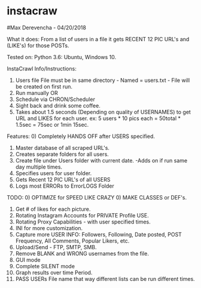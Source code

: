 # instacraw
#Max Derevencha - 04/20/2018

What it does: 
From a list of users in a file it gets RECENT 12 PIC URL's and (LIKE's) for those POSTs. 

Tested on: Python 3.6: Ubuntu, Windows 10.


InstaCrawl Info/Instructions:
1) Users file File must be in same directory - Named = users.txt - File will be created on first run.
2) Run manually OR
3) Schedule via CHRON/Scheduler
4) Sight back and drink some coffee. 
5) Takes about 1.5 seconds (Depending on quality of USERNAMES) to get URL and LIKES for each user. 
            ex: 5 users * 10 pics each = 50total * 1.5sec = 75sec or 1min 15sec. 



Features:
0) Completely HANDS OFF after USERS specified. 
1) Master database of all scraped URL's.
2) Creates separate folders for all users. 
3) Create file under Users folder with current date. -Adds on if run same day multiple times. 
4) Specifies users for user folder. 
5) Gets Recent 12 PIC URL's of all USERS
6) Logs most ERRORs to ErrorLOGS Folder




TODO:
0) OPTIMIZE for SPEED LIKE CRAZY
0) MAKE CLASSES or DEF's. 
1) Get # of likes for each picture. 
2) Rotating Instagram Accounts for PRIVATE Profile USE.
3) Rotating Proxy Capabilities - with user specified times.
4) INI for more customization. 
5) Capture more USER INFO: Followers, Following, Date posted, POST Frequency, All Comments, Popular Likers, etc.
6) Upload/Send - FTP, SMTP, SMB.
7) Remove BLANK and WRONG usernames from the file. 
9) GUI mode 
10) Complete SILENT mode
11) Graph results over time Period.
12) PASS USERs File name that way different lists can be run different times. 

